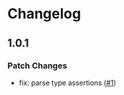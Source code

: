 # Changelog

## 1.0.1

### Patch Changes

- fix: parse type assertions ([#1](https://github.com/sveltejs/acorn-typescript/pull/1))
